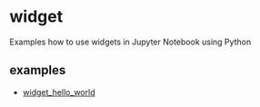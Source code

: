 # widget
Examples how to use widgets in Jupyter Notebook using Python

## examples
+ [widget_hello_world](widget_hello_world.ipynb)
